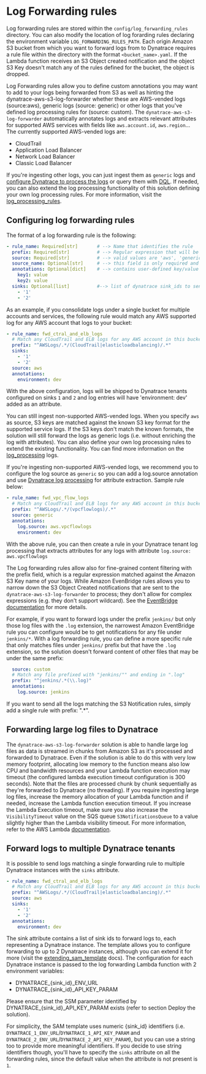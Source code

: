# Log Forwarding rules

Log forwarding rules are stored within the `config/log_forwarding_rules` directory. You can also modify the location of log forarding rules declaring the environment variable `LOG_FORWARDING_RULES_PATH`. Each origin Amazon S3 bucket from which you want to forward logs from to Dynatrace requires a rule file within the directory with the format `<bucket_name>.yaml`. If the Lambda function receives an S3 Object created notification and the object S3 Key doesn't match any of the rules defined for the bucket, the object is dropped.

Log Forwarding rules allow you to define custom annotations you may want to add to your logs being forwarded from S3 as well as hinting the dynatrace-aws-s3-log-forwarder whether these are AWS-vended logs (source:aws), generic logs (source: generic) or other logs that you've defined log processing rules for (source: custom). The `dynatrace-aws-s3-log-forwarder` automatically annotates logs and extracts relevant attributes for supported AWS services with fields like `aws.account.id`, `aws.region`... The currently supported AWS-vended logs are:

* CloudTrail
* Application Load Balancer
* Network Load Balancer
* Classic Load Balancer

If you're ingesting other logs, you can just ingest them as `generic` logs and [configure Dynatrace to process the logs](https://www.dynatrace.com/support/help/how-to-use-dynatrace/log-monitoring/acquire-log-data/log-processing) or query them with [DQL](https://www.dynatrace.com/support/help/how-to-use-dynatrace/log-monitoring/acquire-log-data/log-processing/log-processing-commands). If needed, you can also extend the log processing functionality of this solution defining your own log processing rules. For more information, visit the [log_processing_rules](log_processing_rules.md).

## Configuring log forwarding rules

The format of a log forwarding rule is the following:

```yaml
- rule_name: Required[str]       # --> Name that identifies the rule
  prefix: Required[str]          # --> Regular expression that will be matched against each S3 Key name to determine whether the rule applies to it
  source: Required[str]          # --> valid values are 'aws', 'generic' or 'custom'
  source_name: Optional[str]     # --> this field is only required and used for 'custom' rules. 
  annotations: Optional[dict]    # --> contains user-defined key/value data to be added as attribute to the log entries
    key1: value
    key2: value
  sinks: Optional[list]          #--> list of dynatrace sink_ids to send these logs to. If not specified, default to sink '1'
    - '1'
    - '2'
```

As an example, if you consolidate logs under a single bucket for multiple accounts and services, the following rule would match any AWS supported log for any AWS account that logs to your bucket:

```yaml
- rule_name: fwd_ctral_and_elb_logs
  # Match any CloudTrail and ELB logs for any AWS account in this bucket
  prefix: "^AWSLogs/.*/(CloudTrail|elasticloadbalancing)/.*"
  sinks: 
    - '1'
    - '2'
  source: aws
  annotations: 
    environment: dev
```
  
With the above configuration, logs will be shipped to Dynatrace tenants configured on sinks `1` and `2` and log entries will have 'environment: dev' added as an attribute.

You can still ingest non-supported AWS-vended logs. When you specify `aws` as source, S3 keys are matched against the known S3 key format for the supported service logs. If the S3 keys don't match the known formats, the solution will still forward the logs as generic logs (i.e. without enriching the log with attributes). You can also define your own log processing rules to extend the existing functionality. You can find more information on the [log_processing](log_processing.md) logs.

If you're ingesting non-supported AWS-vended logs, we recommend you to configure the log source as `generic` so you can add a log.source annotation and use [Dynatrace log processing](https://www.dynatrace.com/support/help/how-to-use-dynatrace/log-monitoring/acquire-log-data/log-processing) for attribute extraction.  Sample rule below:

```yaml
- rule_name: fwd_vpc_flow_logs
  # Match any CloudTrail and ELB logs for any AWS account in this bucket
  prefix: "^AWSLogs/.*/(vpcflowlogs)/.*"
  source: generic
  annotations: 
    log.source: aws.vpcflowlogs
    environment: dev
```

With the above rule, you can then create a rule in your Dynatrace tenant log processing that extracts attributes for any logs with attribute `log.source: aws.vpcflowlogs`

The Log forwarding rules allow also for fine-grained content filtering with the prefix field, which is a regular expression matched against the Amazon S3 Key name of your logs. While Amazon EvenBridge rules allows you to narrow down the S3 Object Created notifications that are sent to the `dynatrace-aws-s3-log-forwarder` to process; they don't allow for complex expressions (e.g. they don't support wildcard). See the [EventBridge documentation](https://docs.aws.amazon.com/eventbridge/latest/userguide/eb-event-patterns-content-based-filtering.html) for more details.  

For example, if you want to forward logs under the prefix `jenkins/` but only those log files with the `.log` extension, the narrowest Amazon EventBridge rule you can configure would be to get notifications for any file under `jenkins/*`. With a log forwarding rule, you can define a more specific rule that only matches files under `jenkins/` prefix but that have the `.log` extension, so the solution doesn't forward content of other files that may be under the same prefix:

```yaml
  source: custom
  # Match any file prefixed with "jenkins/"" and ending in ".log"
  prefix: "^jenkins/.*(\\.log)"
  annotations:
    log.source: jenkins
```

If you want to send all the logs matching the S3 Notification rules, simply add a single rule with prefix: ".*".

## Forwarding large log files to Dynatrace

The `dynatrace-aws-s3-log-forwarder` solution is able to handle large log files as data is streamed in chunks from Amazon S3 as it's processed and forwarded to Dynatrace. Even if the solution is able to do this with very low memory footprint, allocating low memory to the function means also low CPU and bandwidth resources and your Lambda function execution may timeout (the configured lambda execution timeout configuration is 300 seconds). Note that the files are processed chunk by chunk sequentially as they're forwarded to Dynatrace (no threading). If you require ingesting large log files, increase the memory allocation of your Lambda function and if needed, increase the Lambda function execution timeout. If you increase the Lambda Execution timeout, make sure you also increase the `VisibilityTimeout` value on the SQS queue `S3NotificationsQueue` to a value slightly higher than the Lambda visibility timeout. For more information, refer to the AWS Lambda [documentation](https://docs.aws.amazon.com/lambda/latest/operatorguide/computing-power.html).

## Forward logs to multiple Dynatrace tenants

It is possible to send logs matching a single forwarding rule to multiple Dynatrace instances with the `sinks` attribute.

```yaml
- rule_name: fwd_ctral_and_elb_logs
  # Match any CloudTrail and ELB logs for any AWS account in this bucket
  prefix: "^AWSLogs/.*/(CloudTrail|elasticloadbalancing)/.*"
  source: aws
  sinks: 
    - '1'
    - '2'
  annotations: 
    environment: dev
```

The sink attribute contains a list of sink ids to forward logs to, each representing a Dynatrace instance. The template allows you to configure forwarding to up to 2 Dynatrace instances, although you can extend it for more (visit the [extending_sam_template](extending_sam_template.md) docs). The configuration for each Dynatrace instance is passed to the log forwarding Lambda function with 2 environment variables:

* DYNATRACE_{sink_id}_ENV_URL
* DYNATRACE_{sink_id}_API_KEY_PARAM

Please ensure that the SSM parameter identified by DYNATRACE_{sink_id}_API_KEY_PARAM exists (refer to section Deploy the solution).

For simplicity, the SAM template uses numeric {sink_id} identifiers (i.e. `DYNATRACE_1_ENV_URL`/`DYNATRACE_1_API_KEY_PARAM` and `DYNATRACE_2_ENV_URL`/`DYNATRACE_2_API_KEY_PARAM`), but you can use a string too to provide more meaningful identifiers. If you decide to use string identifiers though, you'll have to specify the `sinks` attribute on all the forwarding rules, since the default value when the attribute is not present is `1`.
